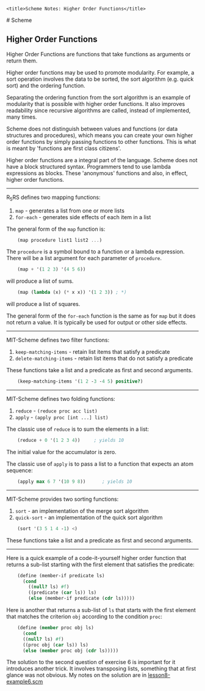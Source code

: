 <!DOCTYPE html>
<html lang="en-GB">
    <!-- scheme notes by NewForester is licensed under a Creative Commons Attribution-ShareAlike 4.0 International Licence. -->
<head>
    <meta charset="UTF-8" />
    <meta name="description" content="Notes on the Yet Another Scheme Introduction tutorial" />
    <meta name="keywords" content="Scheme" />
    <meta name="author" content="NewForester" />
    <meta name="viewport" content="width=device-width, initial-scale=1.0" />
    <link rel="stylesheet" href="../styles/style-sheet.css" />

    <title>Scheme Notes: Higher Order Functions</title>
</head>

<body>
# Scheme

## Higher Order Functions

Higher Order Functions are functions that take functions as arguments or return them.

Higher order functions may be used to promote modularity.
For example, a sort operation involves the data to be sorted, the sort algorithm (e.g. quick sort)
and the ordering function.

Separating the ordering function from the sort algorithm is an example of modularity
that is possible with higher order functions.
It also improves readability since recursive algorithms are called, instead of implemented, many times.

Scheme does not distinguish between values and functions (or data structures and procedures),
which means you can create your own higher order functions by simply passing functions to other functions.
This is what is meant by 'functions are first class citizens'.

Higher order functions are a integral part of the language.
Scheme does not have a block structured syntax.
Programmers tend to use lambda expressions as blocks.
These 'anonymous' functions and also, in effect, higher order functions.

<hr /><!-- Mapping -->

R<sub>5</sub>RS defines two mapping functions:

  1. `map`      - generates a list from one or more lists
  1. `for-each` - generates side effects of each item in a list

<!-- -->
The general form of the `map` function is:

```scheme
    (map procedure list1 list2 ...)
```

The `procedure` is a symbol bound to a function or a lambda expression.
There will be a list argument for each parameter of `procedure`.

<!-- -->

```scheme
    (map + '(1 2 3) '(4 5 6))
```

will produce a list of sums.

<!-- -->
```scheme
    (map (lambda (x) (* x x)) '(1 2 3)) ; *)
```

will produce a list of squares.

<!-- -->
The general form of the `for-each` function is the same as for `map` but it does not return a value.
It is typically be used for output or other side effects.

<hr /><!-- Filtering -->

MIT-Scheme defines two filter functions:

  1. `keep-matching-items`      - retain list items that satisfy a predicate
  1. `delete-matching-items`    - retain list items that do not satisfy a predicate

These functions take a list and a predicate as first and second arguments.

<!-- -->
```scheme
    (keep-matching-items '(1 2 -3 -4 5) positive?)
```

<hr /><!-- Folding -->

MIT-Scheme defines two folding functions:

  1. `reduce`   - `(reduce proc acc list)`
  1. `apply`    - `(apply proc [int ...] list)`

<!-- -->
The classic use of `reduce` is to sum the elements in a list:

```scheme
    (reduce + 0 '(1 2 3 4))     ; yields 10
```

The initial value for the accumulator is zero.

The classic use of `apply` is to pass a list to a function that expects an atom sequence:

```scheme
    (apply max 6 7 '(10 9 8))      ; yields 10
```

<hr /><!-- Sorting -->

MIT-Scheme provides two sorting functions:

  1. `sort`         - an implementation of the merge sort algorithm
  1. `quick-sort`   - an implementation of the quick sort algorithm

<!-- -->
```scheme
    (sort '(3 5 1 4 -1) <)
```

These functions take a list and a predicate as first and second arguments.

<hr /><!-- Making Higher Order Functions -->

Here is a quick example of a code-it-yourself higher order function that returns a sub-list
starting with the first element that satisfies the predicate:

```scheme
    (define (member-if predicate ls)
      (cond
        ((null? ls) #f)
        ((predicate (car ls)) ls)
        (else (member-if predicate (cdr ls)))))
```

<!-- -->
Here is another that returns a sub-list of `ls` that starts with the first element that matches the criterion `obj` according to the condition `proc`:

```scheme
    (define (member proc obj ls)
      (cond
      ((null? ls) #f)
      ((proc obj (car ls)) ls)
      (else (member proc obj (cdr ls)))))
```

<!-- -->
The solution to the second question of exercise 6 is important for it introduces another trick.
It involves transposing lists, something that at first glance was not obvious.
My notes on the solution are in [lesson8-example6.scm](../scm/lesson8-example6.scm)

</body>
</html>
